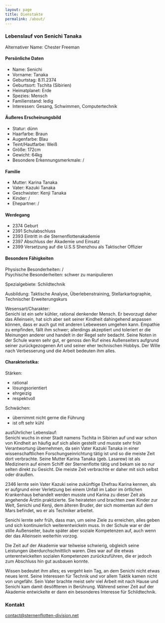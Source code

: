```yaml
---
layout: page
title: Dienstakte
permalink: /about/
---
```


### Lebenslauf von Senichi Tanaka

Alternativer Name: Chester Freeman

#### Persönliche Daten
- Name: Senichi
- Vorname: Tanaka
- Geburtstag: 8.11.2374
- Geburtsort: Tschita (Sibirien)
- Heimatplanet: Erde
- Spezies: Mensch
- Familienstand: ledig
- Interessen: Gesang, Schwimmen, Computertechnik

#### Äußeres Erscheinungsbild
- Statur: dünn
- Haarfarbe: Braun
- Augenfarbe: Blau
- Teint/Hautfarbe: Weiß
- Größe: 172cm
- Gewicht: 64kg
- Besondere Erkennungsmerkmale: /

#### Familie
- Mutter: Karina Tanaka
- Vater: Kazuki Tanaka
- Geschwister: Kenji Tanaka
- Kinder: /
- Ehepartner: /

#### Werdegang
- 2374 Geburt
- 2391 Schulabschluss
- 2393 Eintritt in die Sternenflottenakademie
- 2397 Abschluss der Akademie und Einsatz
- 2399 Versetzung auf die U.S.S Shenzhou als Taktischer Offizier

#### Besondere Fähigkeiten
Physische Besonderheiten: /  
Psychische Besonderheiten: schwer zu manipulieren

Spezialgebiete: Schildtechnik  

Ausbildung: Taktische Analyse, Überlebenstraining, Stellarkartographie, Technischer Erweiterungskurs  

Wesensart/Charakter:  
Senichi ist ein sehr kühler, rational denkender Mensch. Er bevorzugt daher das Alleinsein, hat sich aber seit seiner Kindheit dahingehend anpassen können, dass er auch gut mit anderen Lebewesen umgehen kann. Empathie zu empfinden, fällt ihm schwer; allerdings akzeptiert und toleriert er die Meinungen anderer und handelt in der Regel sehr bedacht. Seine Noten in der Schule waren sehr gut, er genoss den Ruf eines Außenseiters aufgrund seiner zurückgezogenen Art und seiner eher technischen Hobbys. Der Wille nach Verbesserung und die Arbeit bedeuten ihm alles.

#### Charakteristika:
Stärken:
- rational
- lösungsorientiert
- ehrgeizig
- respektvoll

Schwächen:
- übernimmt nicht gerne die Führung
- ist oft sehr kühl

ausführlicher Lebenslauf:  
Senichi wuchs in einer Stadt namens Tschita in Sibirien auf und war schon von Kindheit an häufig auf sich allein gestellt und musste sehr früh Verantwortung übernehmen, da sein Vater Kazuki Tanaka in einer wissenschaftlichen Forschungseinrichtung tätig ist und so die meiste Zeit dort verbrachte. Seine Mutter Karina Tanaka (geb. Lasarew) ist als Medizinerin auf einem Schiff der Sternenflotte tätig und bekam sie so nur selten direkt zu Gesicht. Die meiste Zeit verbrachte er daher mit sich selbst oder draußen.

2346 lernte sein Vater Kazuki seine zukünftige Ehefrau Karina kennen, als er aufgrund einer Verletzung bei einem Unfall im Labor im örtlichen Krankenhaus behandelt werden musste und Karina zu dieser Zeit als angehende Ärztin praktizierte. Sie heirateten und brachten zwei Kinder zur Welt, Senichi und Kenji, dem älteren Bruder, der sich momentan auf dem Mars befindet, wo er als Techniker arbeitet.

Senichi lernte sehr früh, dass man, um seine Ziele zu erreichen, alles geben und sich kontinuierlich weiterentwickeln muss. In der Schule war er der stille Außenseiter, baute später aber soziale Kompetenzen auf, auch wenn der das Alleinsein weiterhin vorzog.

Die Zeit auf der Akademie war teilweise schwierig, obgleich seine Leistungen überdurchschnittlich waren. Dies war auf die etwas unterentwickelten sozialen Kompetenzen zurückzuführen, die er jedoch zum Abschluss hin gut ausbauen konnte.

Wissen bedeutet ihm alles; es vergeht kein Tag, an dem Senichi nicht etwas neues lernt. Seine Interessen für Technik und vor allem Taktik kamen nicht von ungefähr. Sein Vater brachte meist sehr viel Arbeit mit nach Hause und Senichi kam damit desöftteren in Berührung. Während seiner Zeit auf der Akademie entwickelte er dann ein besonderes Interesse für Schildtechnik.

### Kontakt

[contact@sternenflotten-division.net](mailto:contact@sternenflotten-division.de)
